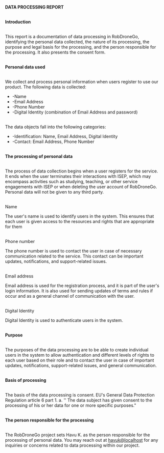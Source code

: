 **DATA PROCESSING REPORT**<br><br>

**Introduction**<br><br>

This report is a documentation of data processing in RobDroneGo, identifying the personal data collected, the nature of its processing, the purpose and legal basis for the processing, and the person responsible for the processing. It also presents the consent form.<br><br>

**Personal data used**<br><br>

We collect and process personal information when users register to use our product. The following data is collected:

- -Name
- -Email Address
- -Phone Number
- -Digital Identity (combination of Email Address and password)<br><br>

The data objects fall into the following categories:

- -Identification: Name, Email Address, Digital Identity
- -Contact: Email Address, Phone Number<br><br>

**The processing of personal data**<br><br>

The process of data collection begins when a user registers for the service. It ends when the user terminates their interactions with ISEP, which may encompass activities such as studying, teaching, or other service engagements with ISEP or when deleting the user account of RobDroneGo. Personal data will not be given to any third party.<br><br>

Name

The user's name is used to identify users in the system. This ensures that each user is given access to the resources and rights that are appropriate for them<br><br>

Phone number

The phone number is used to contact the user in case of necessary communication related to the service. This contact can be important updates, notifications, and support-related issues.<br><br>

Email address

Email address is used for the registration process, and it is part of the user's login information. It is also used for sending updates of terms and rules if occur and as a general channel of communication with the user.<br><br>

Digital Identity

Digital Identity is used to authenticate users in the system.<br><br>

**Purpose**<br><br>

The purposes of the data processing are to be able to create individual users in the system to allow authentication and different levels of rights to each user based on their role and to contact the user in case of important updates, notifications, support-related issues, and general communication.<br><br>

**Basis of processing**<br><br>

The basis of the data processing is consent. EU's General Data Protection Regulation article 6 part 1. a. '' The data subject has given consent to the processing of his or her data for one or more specific purposes."<br><br>

**The person responsible for the processing**<br><br>

The RobDroneGo project sets Havu K. as the person responsible for the processing of personal data. You may reach out at [havuk@localhost](mailto:havuk@localhost) for any inquiries or concerns related to data processing within our project.<br><br>

<br><br>
<br><br>
